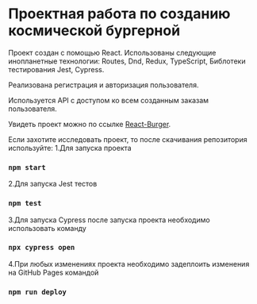 # Проектная работа по созданию космической бургерной

Проект создан с помощью React.
Использованы следующие инопланетные технологии:
Routes,
Dnd,
Redux,
TypeScript,
Библотеки тестирования Jest, Cypress.

Реализована регистрация и авторизация пользователя.

Используется API с доступом ко всем созданным заказам пользователя.

Увидеть проект можно по ссылке [React-Burger](https://musmaxim.github.io/React-burger/).

Если захотите исследовать проект, то после скачивания репозитория используйте:
1.Для запуска проекта
### `npm start`

2.Для запуска Jest тестов
### `npm test`

3.Для запуска Cypress после запуска проекта необходимо использовать команду
### `npx cypress open`

4.При любых изменениях проекта необходимо задеплоить изменения на GitHub Pages командой
### `npm run deploy`
